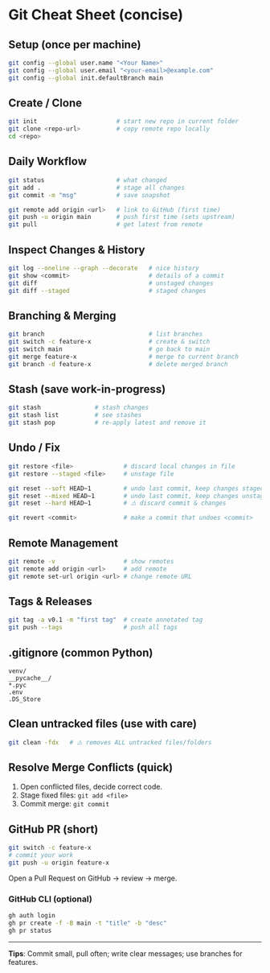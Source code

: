 # Git Cheat Sheet (concise)

## Setup (once per machine)
```bash
git config --global user.name "<Your Name>"
git config --global user.email "<your-email>@example.com"
git config --global init.defaultBranch main
```

## Create / Clone
```bash
git init                      # start new repo in current folder
git clone <repo-url>          # copy remote repo locally
cd <repo>
```

## Daily Workflow
```bash
git status                    # what changed
git add .                     # stage all changes
git commit -m "msg"           # save snapshot

git remote add origin <url>   # link to GitHub (first time)
git push -u origin main       # push first time (sets upstream)
git pull                      # get latest from remote
```

## Inspect Changes & History
```bash
git log --oneline --graph --decorate   # nice history
git show <commit>                      # details of a commit
git diff                               # unstaged changes
git diff --staged                      # staged changes
```

## Branching & Merging
```bash
git branch                             # list branches
git switch -c feature-x                # create & switch
git switch main                        # go back to main
git merge feature-x                    # merge to current branch
git branch -d feature-x                # delete merged branch
```

## Stash (save work-in-progress)
```bash
git stash               # stash changes
git stash list          # see stashes
git stash pop           # re-apply latest and remove it
```

## Undo / Fix
```bash
git restore <file>              # discard local changes in file
git restore --staged <file>     # unstage file

git reset --soft HEAD~1         # undo last commit, keep changes staged
git reset --mixed HEAD~1        # undo last commit, keep changes unstaged
git reset --hard HEAD~1         # ⚠️ discard commit & changes

git revert <commit>             # make a commit that undoes <commit>
```

## Remote Management
```bash
git remote -v                   # show remotes
git remote add origin <url>     # add remote
git remote set-url origin <url> # change remote URL
```

## Tags & Releases
```bash
git tag -a v0.1 -m "first tag"  # create annotated tag
git push --tags                 # push all tags
```

## .gitignore (common Python)
```
venv/
__pycache__/
*.pyc
.env
.DS_Store
```

## Clean untracked files (use with care)
```bash
git clean -fdx   # ⚠️ removes ALL untracked files/folders
```

## Resolve Merge Conflicts (quick)
1) Open conflicted files, decide correct code.
2) Stage fixed files: `git add <file>`
3) Commit merge: `git commit`

## GitHub PR (short)
```bash
git switch -c feature-x
# commit your work
git push -u origin feature-x
```
Open a Pull Request on GitHub → review → merge.

### GitHub CLI (optional)
```bash
gh auth login
gh pr create -f -B main -t "title" -b "desc"
gh pr status
```

---
**Tips**: Commit small, pull often; write clear messages; use branches for features.
